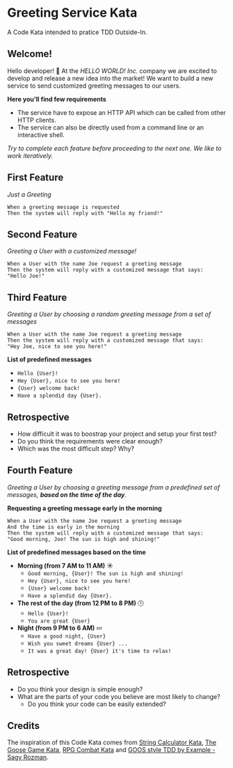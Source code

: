 # Greeting Service Kata

A Code Kata intended to pratice TDD Outside-In.

## Welcome!

Hello developer! :wave: At the _HELLO WORLD! Inc._ company we are excited to develop and release a new idea into the market! We want to build a new service to send customized greeting messages to our users.

**Here you'll find few requirements**

* The service have to expose an HTTP API which can be called from other HTTP clients.
* The service can also be directly used from a command line or an interactive shell.

_Try to complete each feature before proceeding to the next one. We like to work iteratively._

## First Feature

_Just a Greeting_

```
When a greeting message is requested
Then the system will reply with "Hello my friend!"
```

## Second Feature

_Greeting a User with a customized message!_

```
When a User with the name Joe request a greeting message
Then the system will reply with a customized message that says:
"Hello Joe!"
```

## Third Feature

_Greeting a User by choosing a random greeting message from a set of messages_

```
When a User with the name Joe request a greeting message
Then the system will reply with a customized message that says:
"Hey Joe, nice to see you here!"
```

**List of predefined messages**

- `Hello {User}!`
- `Hey {User}, nice to see you here!`
- `{User} welcome back!`
- `Have a splendid day {User}.`

## Retrospective

- How difficult it was to boostrap your project and setup your first test?
- Do you think the requirements were clear enough?
- Which was the most difficult step? Why?

## Fourth Feature

_Greeting a User by choosing a greeting message from a predefined set of messages, **based on the time of the day**._

**Requesting a greeting message early in the morning**

```
When a User with the name Joe request a greeting message
And the time is early in the morning
Then the system will reply with a customized message that says:
"Good morning, Joe! The sun is high and shining!"
```

**List of predefined messages based on the time**

- **Morning (from 7 AM to 11 AM)** :sunny:
    - `Good morning, {User}! The sun is high and shining!`
    - `Hey {User}, nice to see you here!`
    - `{User} welcome back!`
    - `Have a splendid day {User}.`
- **The rest of the day (from 12 PM to 8 PM)** :clock3:
    - `Hello {User}!`
    - `You are great {User}`
- **Night (from 9 PM to 6 AM)** :zzz:
    - `Have a good night, {User}`
    - `Wish you sweet dreams {User} ...`
    - `It was a great day! {User} it's time to relax!`

## Retrospective

- Do you think your design is simple enough?
- What are the parts of your code you believe are most likely to change?
    - Do you think your code can be easily extended?

## Credits

The inspiration of this Code Kata comes from [String Calculator Kata](https://osherove.com/tdd-kata-1), [The Goose Game Kata](https://github.com/xpeppers/goose-game-kata), [RPG Combat Kata](https://github.com/ardalis/kata-catalog/blob/master/katas/RPG%20Combat.md) and [GOOS style TDD by Example - Sagy Rozman](https://www.youtube.com/watch?v=zcQOjYXe8vM).

